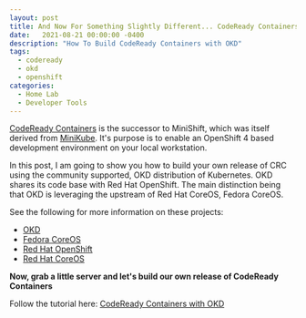 ```yaml
---
layout: post
title: And Now For Something Slightly Different... CodeReady Containers
date:   2021-08-21 00:00:00 -0400
description: "How To Build CodeReady Containers with OKD"
tags:
  - codeready
  - okd
  - openshift
categories:
  - Home Lab
  - Developer Tools
---
```

[CodeReady Containers](https://developers.redhat.com/products/codeready-containers/overview) is the successor to MiniShift, which was itself derived from [MiniKube](https://minikube.sigs.k8s.io/docs/).
It's purpose is to enable an OpenShift 4 based development environment on your local workstation.

In this post, I am going to show you how to build your own release of CRC using the community supported, OKD distribution of Kubernetes.  OKD shares its code base with Red Hat OpenShift.  The main distinction being that OKD is leveraging the upstream of Red Hat CoreOS, Fedora CoreOS.

See the following for more information on these projects:

* [OKD](https://www.okd.io)
* [Fedora CoreOS](https://docs.fedoraproject.org/en-US/fedora-coreos/)
* [Red Hat OpenShift](https://www.redhat.com/en/technologies/cloud-computing/openshift)
* [Red Hat CoreOS](https://cloud.redhat.com/learn/coreos/)

__Now, grab a little server and let's build our own release of CodeReady Containers__

Follow the tutorial here: [CodeReady Containers with OKD](/home-lab/okd-crc/)
